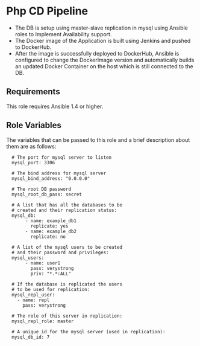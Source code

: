 # Php CD Pipeline

- The DB is setup using master-slave replication in mysql using Ansible roles to Implement Availability support.
- The Docker image of the Application is built using Jenkins and pushed to DockerHub.
- After the image is successfully deployed to DockerHub, Ansible is configured to change the DockerImage version and automatically builds an updated Docker Container on the host which is still connected to the DB.

## Requirements

This role requires Ansible 1.4 or higher.

## Role Variables

The variables that can be passed to this role and a brief description about
them are as follows:

      # The port for mysql server to listen
      mysql_port: 3306

      # The bind address for mysql server
      mysql_bind_address: "0.0.0.0"

      # The root DB password
      mysql_root_db_pass: secret

      # A list that has all the databases to be
      # created and their replication status:
      mysql_db:
           - name: example_db1
             replicate: yes
           - name: example_db2
             replicate: no

      # A list of the mysql users to be created
      # and their password and privileges:
      mysql_users:
           - name: user1
             pass: verystrong
             priv: "*.*:ALL"

      # If the database is replicated the users
      # to be used for replication:
      mysql_repl_user:
        - name: repl
          pass: verystrong

      # The role of this server in replication:
      mysql_repl_role: master

      # A unique id for the mysql server (used in replication):
      mysql_db_id: 7
